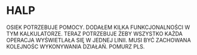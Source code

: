 # HALP

OSIEK POTRZEBUJE POMOCY. DODAŁEM KILKA FUNKCJONALNOŚCI W TYM KALKULATORZE. TERAZ POTRZEBUJE ŻEBY WSZYSTKO KAŻDA OPERACJA WYŚWIETLAŁA SIĘ W JEDNEJ LINII. MUSI BYĆ ZACHOWANA KOLEJNOŚC WYKONYWANIA DZIAŁAŃ. POMURZ PLS.
